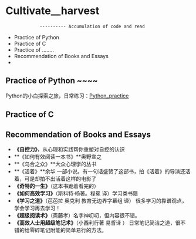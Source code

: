 # Cultivate__harvest
                 ---------- Accumulation of code and read
* Practice of Python
* Practice of C
* Practice of ........
* Recommendation of Books and Essays
* 

## Practice of Python ~~~~
Python的小白探索之旅，日常练习：[Python_practice](https://github.com/wnz27/Cultivate__harvest/blob/master/Python_harvest.md)



## Practice of C



## Recommendation of Books and Essays

* **《自控力》**，从心理和实践帮你重塑对自控的认识
* **《如何有效阅读一本书》**奥野宣之
* **《乌合之众》**大众心理学的丛书
* **《活着》**余华 一部小说。有一句话盛赞了这部书，拍《活着》的导演还活着，可是却拍不出活着这样的电影了
* **《奇特的一生》**（这本书跪着看完的）
* **《如何高效学习》**（斯科特·杨著。程冕 译）学习类书籍 
* **《学习之道》**（芭芭拉 奥克利 教育无边界字幕组 译） 很多学习的靠谱观点，学会学习再去学习！
* **《超级阅读术》**（斋藤孝）名字神叨叨，但内容很不错。
* **《高效人士用超级笔记术》**（小西利行著 易哲译 ） 日常笔记简洁之道，很不错的给零碎笔记附能的简单易行的方法。




##
